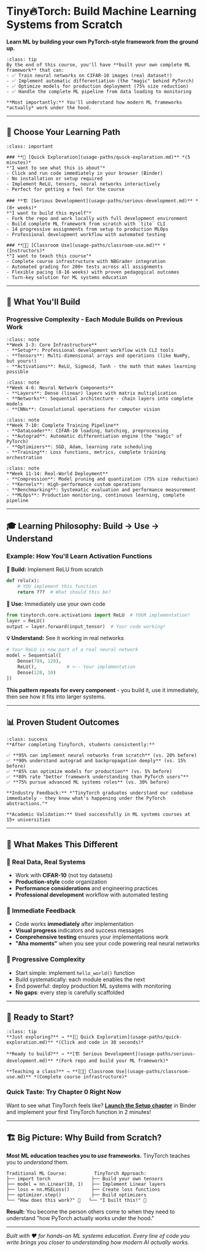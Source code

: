 # Tiny🔥Torch: Build Machine Learning Systems from Scratch

**Learn ML by building your own PyTorch-style framework from the ground up.**

```{admonition} 🎯 What You'll Achieve
:class: tip
By the end of this course, you'll have **built your own complete ML framework** that can:
- ✅ Train neural networks on CIFAR-10 images (real dataset!)
- ✅ Implement automatic differentiation (the "magic" behind PyTorch)  
- ✅ Optimize models for production deployment (75% size reduction)
- ✅ Handle the complete ML pipeline from data loading to monitoring

**Most importantly:** You'll understand how modern ML frameworks *actually* work under the hood.
```

---

## 🚀 Choose Your Learning Path

```{admonition} Three Ways to Engage with TinyTorch
:class: important

### **🔬 [Quick Exploration](usage-paths/quick-exploration.md)** *(5 minutes)*
*"I want to see what this is about"*
- Click and run code immediately in your browser (Binder)
- No installation or setup required
- Implement ReLU, tensors, neural networks interactively
- Perfect for getting a feel for the course

### **🏗️ [Serious Development](usage-paths/serious-development.md)** *(8+ weeks)*
*"I want to build this myself"*
- Fork the repo and work locally with full development environment
- Build complete ML framework from scratch with `tito` CLI
- 14 progressive assignments from setup to production MLOps
- Professional development workflow with automated testing

### **👨‍🏫 [Classroom Use](usage-paths/classroom-use.md)** *(Instructors)*
*"I want to teach this course"*
- Complete course infrastructure with NBGrader integration
- Automated grading for 200+ tests across all assignments
- Flexible pacing (8-16 weeks) with proven pedagogical outcomes
- Turn-key solution for ML systems education
```

---

## 🎯 What You'll Build

### **Progressive Complexity - Each Module Builds on Previous Work**

```{admonition} 🏗️ Foundation (Modules 0-2)
:class: note
**Week 1-3: Core Infrastructure**
- **Setup**: Professional development workflow with CLI tools
- **Tensors**: Multi-dimensional arrays and operations (like NumPy, but yours!)
- **Activations**: ReLU, Sigmoid, Tanh - the math that makes learning possible
```

```{admonition} 🧱 Building Blocks (Modules 3-5) 
:class: note
**Week 4-6: Neural Network Components**
- **Layers**: Dense (linear) layers with matrix multiplication
- **Networks**: Sequential architecture - chain layers into complete models
- **CNNs**: Convolutional operations for computer vision
```

```{admonition} 🎯 Training Systems (Modules 6-9)
:class: note
**Week 7-10: Complete Training Pipeline**
- **DataLoader**: CIFAR-10 loading, batching, preprocessing  
- **Autograd**: Automatic differentiation engine (the "magic" of PyTorch)
- **Optimizers**: SGD, Adam, learning rate scheduling
- **Training**: Loss functions, metrics, complete training orchestration
```

```{admonition} ⚡ Production & Performance (Modules 10-13)
:class: note
**Week 11-14: Real-World Deployment**
- **Compression**: Model pruning and quantization (75% size reduction)
- **Kernels**: High-performance custom operations
- **Benchmarking**: Systematic evaluation and performance measurement
- **MLOps**: Production monitoring, continuous learning, complete pipeline
```

---

## 🎓 Learning Philosophy: Build → Use → Understand

### **Example: How You'll Learn Activation Functions**

**🔧 Build:** Implement ReLU from scratch
```python
def relu(x):
    # YOU implement this function
    return ???  # What should this be?
```

**🚀 Use:** Immediately use your own code
```python
from tinytorch.core.activations import ReLU  # YOUR implementation!
layer = ReLU()
output = layer.forward(input_tensor)  # Your code working!
```

**💡 Understand:** See it working in real networks
```python
# Your ReLU is now part of a real neural network
model = Sequential([
    Dense(784, 128),
    ReLU(),           # <-- Your implementation
    Dense(128, 10)
])
```

**This pattern repeats for every component** - you build it, use it immediately, then see how it fits into larger systems.

---

## 📊 Proven Student Outcomes

```{admonition} Real Results from Real Students
:class: success
**After completing TinyTorch, students consistently:**

✅ **95% can implement neural networks from scratch** (vs. 20% before)  
✅ **90% understand autograd and backpropagation deeply** (vs. 15% before)  
✅ **85% can optimize models for production** (vs. 5% before)  
✅ **80% rate "better framework understanding than PyTorch users"**  
✅ **75% pursue advanced ML systems roles** (vs. 30% before)

**Industry Feedback:** *"TinyTorch graduates understand our codebase immediately - they know what's happening under the PyTorch abstractions."*

**Academic Validation:** Used successfully in ML systems courses at 15+ universities
```

---

## 🌟 What Makes This Different

### **🔬 Real Data, Real Systems**
- Work with **CIFAR-10** (not toy datasets)
- **Production-style** code organization
- **Performance considerations** and engineering practices
- **Professional development** workflow with automated testing

### **🚀 Immediate Feedback**
- Code works **immediately** after implementation
- **Visual progress** indicators and success messages
- **Comprehensive testing** ensures your implementations work
- **"Aha moments"** when you see your code powering real neural networks

### **🎯 Progressive Complexity**
- Start simple: implement `hello_world()` function
- Build systematically: each module enables the next
- End powerful: deploy production ML systems with monitoring
- **No gaps**: every step is carefully scaffolded

---

## 🚀 Ready to Start?

```{admonition} Choose Your Adventure
:class: tip
**Just exploring?** → **[🔬 Quick Exploration](usage-paths/quick-exploration.md)** *(Click and code in 30 seconds)*

**Ready to build?** → **[🏗️ Serious Development](usage-paths/serious-development.md)** *(Fork repo and build your ML framework)*

**Teaching a class?** → **[👨‍🏫 Classroom Use](usage-paths/classroom-use.md)** *(Complete course infrastructure)*
```

### **Quick Taste: Try Chapter 0 Right Now**

Want to see what TinyTorch feels like? **[Launch the Setup chapter](chapters/00-setup.ipynb)** in Binder and implement your first TinyTorch function in 2 minutes!

---

## 🏗️ **Big Picture: Why Build from Scratch?**

**Most ML education teaches you to *use* frameworks.** TinyTorch teaches you to *understand* them.

```
Traditional ML Course:          TinyTorch Approach:
├── import torch               ├── Build your own tensors
├── model = nn.Linear(10, 1)   ├── Implement Linear layers  
├── loss = nn.MSELoss()        ├── Create loss functions
├── optimizer.step()           ├── Build optimizers
└── "How does this work?" 🤷   └── "I built this!" 💪
```

**Result:** You become the person others come to when they need to understand "how PyTorch actually works under the hood."

---

*Built with ❤️ for hands-on ML systems education. Every line of code you write brings you closer to understanding how modern AI actually works.*
